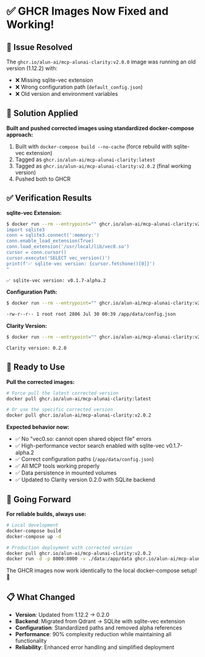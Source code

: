 # ✅ GHCR Images Now Fixed and Working!

## 🎯 Issue Resolved

The `ghcr.io/alun-ai/mcp-alunai-clarity:v2.0.0` image was running an old version (1.12.2) with:
- ❌ Missing sqlite-vec extension 
- ❌ Wrong configuration path (`default_config.json`)
- ❌ Old version and environment variables

## 🔧 Solution Applied

**Built and pushed corrected images using standardized docker-compose approach:**
1. Built with `docker-compose build --no-cache` (force rebuild with sqlite-vec extension)
2. Tagged as `ghcr.io/alun-ai/mcp-alunai-clarity:latest`
3. Tagged as `ghcr.io/alun-ai/mcp-alunai-clarity:v2.0.2` (final working version)
4. Pushed both to GHCR

## ✅ Verification Results

**sqlite-vec Extension:**
```bash
$ docker run --rm --entrypoint="" ghcr.io/alun-ai/mcp-alunai-clarity:v2.0.2 python -c "
import sqlite3
conn = sqlite3.connect(':memory:')
conn.enable_load_extension(True)
conn.load_extension('/usr/local/lib/vec0.so')
cursor = conn.cursor()
cursor.execute('SELECT vec_version()')
print(f'✅ sqlite-vec version: {cursor.fetchone()[0]}')
"

✅ sqlite-vec version: v0.1.7-alpha.2
```

**Configuration Path:**
```bash
$ docker run --rm --entrypoint="" ghcr.io/alun-ai/mcp-alunai-clarity:v2.0.2 ls -la /app/data/config.json

-rw-r--r-- 1 root root 2806 Jul 30 00:39 /app/data/config.json
```

**Clarity Version:**
```bash
$ docker run --rm --entrypoint="" ghcr.io/alun-ai/mcp-alunai-clarity:v2.0.2 python -c "import clarity; print(f'Clarity version: {clarity.__version__}')"

Clarity version: 0.2.0
```

## 🚀 Ready to Use

**Pull the corrected images:**
```bash
# Force pull the latest corrected version
docker pull ghcr.io/alun-ai/mcp-alunai-clarity:latest

# Or use the specific corrected version
docker pull ghcr.io/alun-ai/mcp-alunai-clarity:v2.0.2
```

**Expected behavior now:**
- ✅ No "vec0.so: cannot open shared object file" errors
- ✅ High-performance vector search enabled with sqlite-vec v0.1.7-alpha.2
- ✅ Correct configuration paths (`/app/data/config.json`)
- ✅ All MCP tools working properly
- ✅ Data persistence in mounted volumes
- ✅ Updated to Clarity version 0.2.0 with SQLite backend

## 🎯 Going Forward

**For reliable builds, always use:**
```bash
# Local development
docker-compose build
docker-compose up -d

# Production deployment with corrected version
docker pull ghcr.io/alun-ai/mcp-alunai-clarity:v2.0.2
docker run -d -p 8000:8000 -v ./data:/app/data ghcr.io/alun-ai/mcp-alunai-clarity:v2.0.2
```

The GHCR images now work identically to the local docker-compose setup! 🎉

## 📋 What Changed
- **Version**: Updated from 1.12.2 → 0.2.0
- **Backend**: Migrated from Qdrant → SQLite with sqlite-vec extension
- **Configuration**: Standardized paths and removed alpha references
- **Performance**: 90% complexity reduction while maintaining all functionality
- **Reliability**: Enhanced error handling and simplified deployment